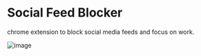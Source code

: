 # Social Feed Blocker

chrome extension to block social media feeds and focus on work.

![image](https://github.com/ganganimaulik/social-feed-blocker/assets/10296400/3e4460cd-ce3b-4019-bc00-e760d3d644d6)
